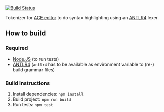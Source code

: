 [![Build Status](https://travis-ci.org/maiermic/antlr4-ace-ext.svg)](https://travis-ci.org/maiermic/antlr4-ace-ext)

Tokenizer for [ACE editor][ACE editor] to do syntax highlighting using an [ANTLR4][ANTLR4] lexer.

## How to build
 
### Required

- [Node.JS](https://nodejs.org) (to run tests)
- [ANTLR4](http://www.antlr.org/download.html) (`antlr4` has to be available as environment variable to (re-) build grammar files)  

### Build Instructions

1. Install dependencies: `npm install` 
2. Build project: `npm run build` 
3. Run tests: `npm test` 

[ACE editor]: https://ace.c9.io
[ANTLR4]: http://www.antlr.org/